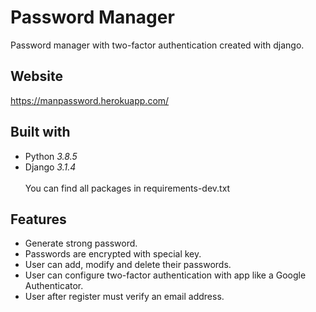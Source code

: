 # Password Manager
Password manager with two-factor authentication created with django.

## Website
https://manpassword.herokuapp.com/

## Built with
* Python <i>3.8.5</i>
* Django <i>3.1.4</i> <br><br>
You can find all packages in requirements-dev.txt

## Features
* Generate strong password.
* Passwords are encrypted with special key.
* User can add, modify and delete their passwords.
* User can configure two-factor authentication with app like a Google Authenticator.
* User after register must verify an email address.
